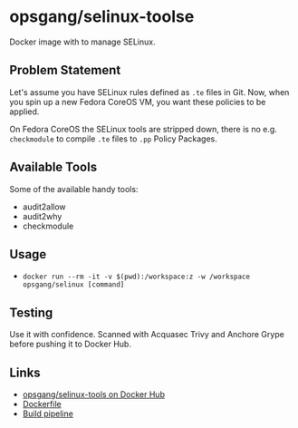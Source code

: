 # opsgang/selinux-toolse

Docker image with to manage SELinux.

## Problem Statement

Let's assume you have SELinux rules defined as `.te` files in Git.
Now, when you spin up a new Fedora CoreOS VM, you want these policies
to be applied.

On Fedora CoreOS the SELinux tools are stripped down, there is no e.g. `checkmodule`
to compile `.te` files to `.pp` Policy Packages.

## Available Tools

Some of the available handy tools:

* audit2allow
* audit2why
* checkmodule


## Usage

* `docker run --rm -it -v $(pwd):/workspace:z -w /workspace opsgang/selinux [command]`

## Testing

Use it with confidence. Scanned with Acquasec Trivy and Anchore Grype before
pushing it to Docker Hub.

## Links

* [opsgang/selinux-tools on Docker Hub](https://hub.docker.com/r/opsgang/selinux-tools)
* [Dockerfile](https://github.com/opsgang/selinux-tools/blob/main/Dockerfile)
* [Build pipeline](https://github.com/opsgang/selinux-tools/tree/main/.github/workflows)

